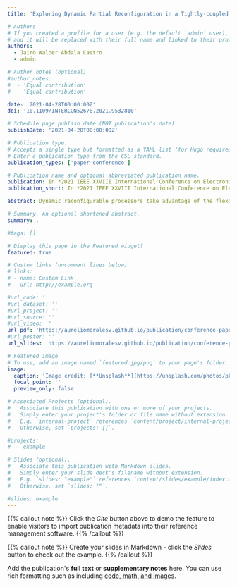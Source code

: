 ```yaml
---
title: 'Exploring Dynamic Partial Reconfiguration in a Tightly-coupled Coprocessor Attached to a RISC-V Soft-processor on a FPGA'

# Authors
# If you created a profile for a user (e.g. the default `admin` user), write the username (folder name) here
# and it will be replaced with their full name and linked to their profile.
authors:
  - Jairo Walber Abdala Castro
  - admin

# Author notes (optional)
#author_notes:
#  - 'Equal contribution'
#  - 'Equal contribution'

date: '2021-04-28T00:00:00Z'
doi: '10.1109/INTERCON52678.2021.9532810'

# Schedule page publish date (NOT publication's date).
publishDate: '2021-04-28T00:00:00Z'

# Publication type.
# Accepts a single type but formatted as a YAML list (for Hugo requirements).
# Enter a publication type from the CSL standard.
publication_types: ['paper-conference']

# Publication name and optional abbreviated publication name.
publication: In *2021 IEEE XXVIII International Conference on Electronics, Electrical Engineering and Computing (INTERCON)*
publication_short: In *2021 IEEE XXVIII International Conference on Electronics, Electrical Engineering and Computing (INTERCON)*

abstract: Dynamic reconfigurable processors take advantage of the flexibility of general-purpose processors architectures to execute instruction programs, and the flexibility of reconfigurable logic, implementing specialized hardware designs with better performance and energy-efficiency. During runtime, the reconfigurable logic is modified to fit calculations of the application. Prior works propose new reconfigurable architectures that lack of a software ecosystem or architectures based in intellectual property instruction sets. In the present work, partial dynamic reconfiguration is implemented to a tightly coupled coprocessor attached to a RISC-V soft-core that executes Linux. The complete system is tested on the Nexys 4-DDR development board with the AES and DES encryption algorithms. The results show a speedup of up to 249.91 times faster execution and an average reconfiguration time of 151 ms.

# Summary. An optional shortened abstract.
summary: .

#tags: []

# Display this page in the Featured widget?
featured: true

# Custom links (uncomment lines below)
# links:
# - name: Custom Link
#   url: http://example.org

#url_code: ''
#url_dataset: ''
#url_project: ''
#url_source: ''
#url_video: ''
url_pdf: 'https://aureliomoralesv.github.io/publication/conference-paper/INTERCON21_abdala_DPR-RISC-V-FPGA.pdf'
#url_poster: ''
url_slides: 'https://aureliomoralesv.github.io/publication/conference-paper/INTERCON21_morales_DPR-RISC-V-FPGA_slides.pptx'

# Featured image
# To use, add an image named `featured.jpg/png` to your page's folder.
image:
  caption: 'Image credit: [**Unsplash**](https://unsplash.com/photos/pLCdAaMFLTE)'
  focal_point: ''
  preview_only: false

# Associated Projects (optional).
#   Associate this publication with one or more of your projects.
#   Simply enter your project's folder or file name without extension.
#   E.g. `internal-project` references `content/project/internal-project/index.md`.
#   Otherwise, set `projects: []`.

#projects:
#  - example

# Slides (optional).
#   Associate this publication with Markdown slides.
#   Simply enter your slide deck's filename without extension.
#   E.g. `slides: "example"` references `content/slides/example/index.md`.
#   Otherwise, set `slides: ""`.

#slides: example
---
```


{{% callout note %}}
Click the _Cite_ button above to demo the feature to enable visitors to import publication metadata into their reference management software.
{{% /callout %}}

{{% callout note %}}
Create your slides in Markdown - click the _Slides_ button to check out the example.
{{% /callout %}}

Add the publication's **full text** or **supplementary notes** here. You can use rich formatting such as including [code, math, and images](https://docs.hugoblox.com/content/writing-markdown-latex/).
